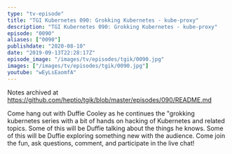 ```yaml
---
type: "tv-episode"
title: "TGI Kubernetes 090: Grokking Kubernetes - kube-proxy"
description: "TGI Kubernetes 090: Grokking Kubernetes - kube-proxy"
episode: "0090"
aliases: ["0090"]
publishdate: "2020-08-10"
date: "2019-09-13T22:28:17Z"
episode_image: "/images/tv/episodes/tgik/0090.jpg"
images: ["/images/tv/episodes/tgik/0090.jpg"]
youtube: "wEyLsEaomfA"
---
```


Notes archived at https://github.com/heptio/tgik/blob/master/episodes/090/README.md


Come hang out with Duffie Cooley as he continues the &#34;grokking kubernetes series with a bit of hands on hacking of Kubernetes and related topics. Some of this will be Duffie talking about the things he knows. Some of this will be Duffie exploring something new with the audience. Come join the fun, ask questions, comment, and participate in the live chat!

